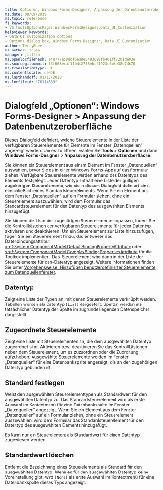 ```yaml
---
title: Optionen, Windows Forms-Designer, Anpassung der Datenbenutzeroberfläche
ms.date: 08/09/2019
ms.topic: reference
f1_keywords:
- VS.ToolsOptionsPages.WindowsFormsDesigner.Data_UI_Customization
helpviewer_keywords:
- Data UI customization options
- Options dialog box, Windows Forms Designer, Data UI Customization
author: TerryGLee
ms.author: tglee
manager: jillfra
ms.openlocfilehash: e48777a50ddf66a8e5493698fb401ff7201de03e
ms.sourcegitcommit: f3f668ecaf11b4c2738ebc91923c6b5e38e74670
ms.translationtype: HT
ms.contentlocale: de-DE
ms.lasthandoff: 01/16/2020
ms.locfileid: "76114689"
---
```

# <a name="options-dialog-box-windows-forms-designer--data-ui-customization"></a>Dialogfeld „Optionen“: Windows Forms-Designer > Anpassung der Datenbenutzeroberfläche

Dieses Dialogfeld definiert, welche Steuerelemente in der Liste der verfügbaren Steuerelemente für Elemente im Fenster „Datenquellen“ angezeigt werden. Um es zu öffnen, wählen Sie **Tools** > **Optionen** und dann **Windows Forms-Designer** > **Anpassung der Datenbenutzeroberfläche**.

Sie können ein Steuerelement aus einem Element im Fenster „Datenquellen“ auswählen, bevor Sie es in einer Windows Forms-App auf das Formular ziehen. Verfügbare Steuerelemente werden anhand des Datentyps des Elements festgelegt. Jeder Datentyp enthält eine Liste der gültigen zugehörigen Steuerelemente, wie sie in diesem Dialogfeld definiert sind, einschließlich eines Standardsteuerelements. Wenn Sie ein Element aus dem Fenster „Datenquellen“ auf ein Formular ziehen, ohne ein Steuerelement auszuwählen, wird dem Formular das Standardsteuerelement für den Datentyp des ausgewählten Elements hinzugefügt.

Sie können die Liste der zugehörigen Steuerelemente anpassen, indem Sie die Kontrollkästchen der verfügbaren Steuerelemente für jeden Datentyp aktivieren und deaktivieren. Um ein Steuerelement zur Liste hinzuzufügen, fügen Sie ein Steuerelement hinzu, das entweder das Datenbindungsattribut <xref:System.ComponentModel.DefaultBindingPropertyAttribute> oder <xref:System.ComponentModel.ComplexBindingPropertiesAttribute> für die Toolbox implementiert. Das-Steuerelement wird dann in der Liste der Steuerelemente für den-Datentyp angezeigt. Weitere Informationen finden Sie unter [Vorgehensweise: Hinzufügen benutzerdefinierter Steuerelemente zum Datenquellenfenster](../..//data-tools/add-custom-controls-to-the-data-sources-window.md).

## <a name="data-type"></a>Datentyp

Zeigt eine Liste der Typen an, mit denen Steuerelemente verknüpft werden. Tabellen werden als Datentyp `[List]` dargestellt. Spalten werden als tatsächlicher Datentyp der Spalte im zugrunde liegenden Datenspeicher dargestellt.

## <a name="associated-controls"></a>Zugeordnete Steuerelemente

Zeigt eine Liste mit Steuerelementen an, die dem ausgewählten Datentyp zugeordnet sind. Aktivieren bzw. deaktivieren Sie das Kontrollkästchen neben dem Steuerelement, um es zuzuordnen oder die Zuordnung aufzuheben. Ausgewählte Steuerelemente werden im Fenster „Datenquellen“ für eine Datenbankspalte angezeigt, die an den zugehörigen Datentyp gebunden ist.

## <a name="set-default"></a>Standard festlegen

Weist den ausgewählten Steuerelementtypen als Standardwert für den ausgewählten Datentyp zu. Das Standardsteuerelement wird als erste Auswahl im Kontextmenü für eine Datenbankspalte im Fenster „Datenquellen“ angezeigt. Wenn Sie ein Element aus dem Fenster „Datenquellen“ auf ein Formular ziehen, ohne ein Steuerelement auszuwählen, wird dem Formular das Standardsteuerelement für den Datentyp des ausgewählten Elements hinzugefügt.

Es kann nur ein Steuerelement als Standardwert für einen Datentyp zugewiesen werden.

## <a name="clear-default"></a>Standardwert löschen

Entfernt die Bezeichnung eines Steuerelements als Standard für den ausgewählten Datentyp. Wenn es für den ausgewählten Datentyp keine Voreinstellung gibt, wird `[None]` als erste Auswahl im Kontextmenü für eine Datenbankspalte dieses Typs angezeigt.
